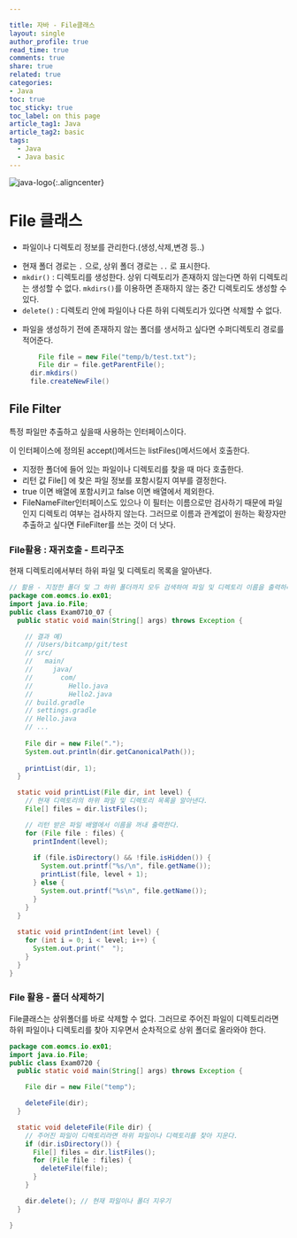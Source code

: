 ```yaml
---

title: 자바 - File클래스
layout: single
author_profile: true
read_time: true
comments: true
share: true
related: true
categories:
- Java
toc: true
toc_sticky: true
toc_label: on this page
article_tag1: Java
article_tag2: basic
tags:
  - Java
  - Java basic
---
```


![java-logo](https://user-images.githubusercontent.com/68311188/92201199-e4e6a200-eeb6-11ea-9f5b-76b79db3564f.png){:.aligncenter}



# File 클래스

* 파일이나 디렉토리 정보를 관리한다.(생성,삭제,변경 등..)

- 현재 폴더 경로는 `.` 으로, 상위 폴더 경로는 `..` 로 표시한다.
- `mkdir()` : 디렉토리를 생성한다. 상위 디렉토리가 존재하지 않는다면 하위 디렉토리는 생성할 수 없다. `mkdirs()`를 이용하면 존재하지 않는 중간 디렉토리도 생성할 수 있다.
- `delete()` : 디렉토리 안에 파일이나 다른 하위 디렉토리가 있다면 삭제할 수 없다.

* 파일을 생성하기 전에 존재하지 않는 폴더를 생서하고 싶다면 수퍼디렉토리 경로를 적어준다.

  ```java
      File file = new File("temp/b/test.txt");
      File dir = file.getParentFile();
  	dir.mkdirs()
  	file.createNewFile()
  ```



## File Filter

특정 파일만 추출하고 싶을때 사용하는 인터페이스이다. 

이 인터페이스에 정의된 accept()메서드는 listFiles()메서드에서 호출한다.

* 지정한 폴더에 들어 있는 파일이나 디렉토리를 찾을 때 마다 호출한다.
* 리턴 값 File[] 에 찾은 파일 정보를 포함시킬지 여부를 결정한다.
* true 이면 배열에 포함시키고 false 이면 배열에서 제외한다.
* FileNameFilter인터페이스도 있으나 이 필터는 이름으로만 검사하기 때문에 파일인지 디렉토리 여부는 검사하지 않는다. 그러므로 이름과 관계없이 원하는 확장자만 추출하고 싶다면 FileFilter를 쓰는 것이 더 낫다.



### File활용 : 재귀호출 - 트리구조

현재 디렉토리에서부터 하위 파일 및 디렉토리 목록을 알아낸다.

```java
// 활용 - 지정한 폴더 및 그 하위 폴더까지 모두 검색하여 파일 및 디렉토리 이름을 출력하라.
package com.eomcs.io.ex01;
import java.io.File;
public class Exam0710_07 {
  public static void main(String[] args) throws Exception {

    // 결과 예)
    // /Users/bitcamp/git/test
    // src/
    //   main/
    //     java/
    //       com/
    //         Hello.java
    //         Hello2.java
    // build.gradle
    // settings.gradle
    // Hello.java
    // ...
    
    File dir = new File(".");
    System.out.println(dir.getCanonicalPath());
    
    printList(dir, 1);
  }

  static void printList(File dir, int level) {
    // 현재 디렉토리의 하위 파일 및 디렉토리 목록을 알아낸다.
    File[] files = dir.listFiles();

    // 리턴 받은 파일 배열에서 이름을 꺼내 출력한다.
    for (File file : files) {
      printIndent(level);
      
      if (file.isDirectory() && !file.isHidden()) {
        System.out.printf("%s/\n", file.getName());
        printList(file, level + 1);
      } else {
        System.out.printf("%s\n", file.getName());
      }
    }
  }
  
  static void printIndent(int level) {
    for (int i = 0; i < level; i++) {
      System.out.print("  ");
    }
  }
}
```



### File 활용 - 폴더 삭제하기

File클래스는 상위폴더를 바로 삭제할 수 없다. 그러므로 주어진 파일이 디렉토리라면 하위 파일이나 디렉토리를 찾아 지우면서 순차적으로 상위 폴더로 올라와야 한다.

```java
package com.eomcs.io.ex01;
import java.io.File;
public class Exam0720 {
  public static void main(String[] args) throws Exception {

    File dir = new File("temp");

    deleteFile(dir);
  }

  static void deleteFile(File dir) {
    // 주어진 파일이 디렉토리라면 하위 파일이나 디렉토리를 찾아 지운다.
    if (dir.isDirectory()) {
      File[] files = dir.listFiles();
      for (File file : files) {
        deleteFile(file);
      }
    }

    dir.delete(); // 현재 파일이나 폴더 지우기
  }

}

```

